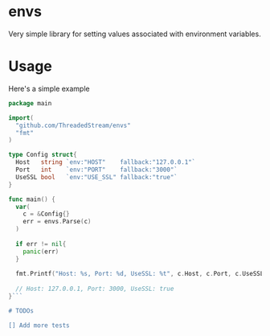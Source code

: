 # envs

Very simple library for setting values associated with environment variables.  

# Usage

Here's a simple example 

```go
package main

import(
  "github.com/ThreadedStream/envs"
  "fmt"
)

type Config struct{
  Host   string `env:"HOST"    fallback:"127.0.0.1"`
  Port   int    `env:"PORT"    fallback:"3000"`
  UseSSL bool   `env:"USE_SSL" fallback:"true"`
}

func main() { 
  var(
    c = &Config{}
    err = envs.Parse(c)
  )
  
  if err != nil{
    panic(err)
  }
  
  fmt.Printf("Host: %s, Port: %d, UseSSL: %t", c.Host, c.Port, c.UseSSL)
  
  // Host: 127.0.0.1, Port: 3000, UseSSL: true 
}```

# TODOs

[] Add more tests 
  
